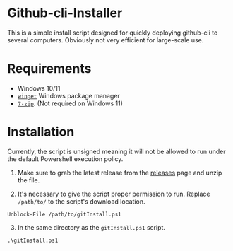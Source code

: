 # Github-cli-Installer
This is a simple install script designed for quickly deploying github-cli to several computers.
Obviously not very efficient for large-scale use.

# Requirements
- Windows 10/11
- [`winget`](https://learn.microsoft.com/en-us/windows/package-manager/) Windows package manager
- [`7-zip`](https://7-zip.org/). (Not required on Windows 11)


# Installation
Currently, the script is unsigned meaning it will not be allowed to run under the default Powershell execution policy.

1. Make sure to grab the latest release from the [releases](https://github.com/nightwolf3140/Github-cli-Installer/releases) page and unzip the file.

2. It's necessary to give the script proper permission to run. Replace `/path/to/` to the script's download location.
```PS
Unblock-File /path/to/gitInstall.ps1
```

3. In the same directory as the `gitInstall.ps1` script.
```
.\gitInstall.ps1
   ```
